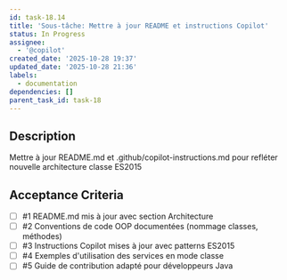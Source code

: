 ```yaml
---
id: task-18.14
title: 'Sous-tâche: Mettre à jour README et instructions Copilot'
status: In Progress
assignee:
  - '@copilot'
created_date: '2025-10-28 19:37'
updated_date: '2025-10-28 21:36'
labels:
  - documentation
dependencies: []
parent_task_id: task-18
---
```


## Description

<!-- SECTION:DESCRIPTION:BEGIN -->
Mettre à jour README.md et .github/copilot-instructions.md pour refléter nouvelle architecture classe ES2015
<!-- SECTION:DESCRIPTION:END -->

## Acceptance Criteria
<!-- AC:BEGIN -->
- [ ] #1 README.md mis à jour avec section Architecture
- [ ] #2 Conventions de code OOP documentées (nommage classes, méthodes)
- [ ] #3 Instructions Copilot mises à jour avec patterns ES2015
- [ ] #4 Exemples d'utilisation des services en mode classe
- [ ] #5 Guide de contribution adapté pour développeurs Java
<!-- AC:END -->
